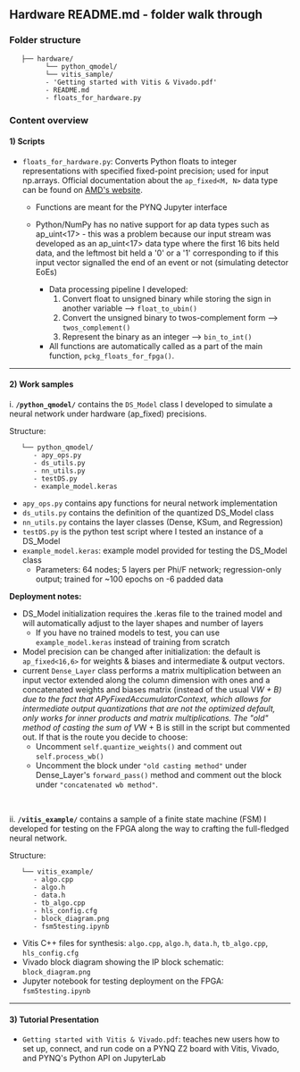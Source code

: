 ## Hardware README.md - folder walk through  

### Folder structure 

```
   ├── hardware/
         └── python_qmodel/ 
         └── vitis_sample/ 
         - 'Getting started with Vitis & Vivado.pdf'
         - README.md
         - floats_for_hardware.py
```

### Content overview 

<p style="line-height: 2;">
   
#### 1) Scripts
- ```floats_for_hardware.py```: Converts Python floats to integer representations with specified fixed-point precision; used for input np.arrays. Official documentation about the ```ap_fixed<M, N>``` data type can be found on <a href="https://docs.amd.com/r/en-US/ug1399-vitis-hls/Overview-of-Arbitrary-Precision-Fixed-Point-Data-Types">AMD's website</a>.
   * Functions are meant for the PYNQ Jupyter interface <br>   
   * Python/NumPy has no native support for ap data types such as ap_uint<17> - this was a problem because our input stream was developed as an ap_uint<17> data type where the first 16 bits held data, and the leftmost bit held a '0' or a '1' corresponding to if this input vector signalled the end of an event or not (simulating detector EoEs)

      * Data processing pipeline I developed:
         1. Convert float to unsigned binary while storing the sign in another variable --> ```float_to_ubin()``` 
         2. Convert the unsigned binary to twos-complement form --> ```twos_complement()```
         3. Represent the binary as an integer --> ```bin_to_int()```
      * All functions are automatically called as a part of the main function, ```pckg_floats_for_fpga()```.

---

#### 2) Work samples
i. <b>```/python_qmodel/```</b> contains the ```DS_Model``` class I developed to simulate a neural network under hardware (ap_fixed) precisions.

Structure: 

```
   └── python_qmodel/
      - apy_ops.py
      - ds_utils.py
      - nn_utils.py
      - testDS.py
      - example_model.keras
```
   * ```apy_ops.py``` contains apy functions for neural network implementation 
   * ```ds_utils.py``` contains the definition of the quantized DS_Model class 
   * ```nn_utils.py``` contains the layer classes (Dense, KSum, and Regression)
   * ```testDS.py``` is the python test script where I tested an instance of a DS_Model
   * ```example_model.keras```: example model provided for testing the DS_Model class
       - Parameters: 64 nodes; 5 layers per Phi/F network; regression-only output; trained for ~100 epochs on -6 padded data

   <b> Deployment notes: </b>
   * DS_Model initialization requires the .keras file to the trained model and will automatically adjust to the layer shapes and number of layers 
       - If you have no trained models to test, you can use ```example_model.keras``` instead of training from scratch  
   * Model precision can be changed after initialization: the default is ```ap_fixed<16,6>``` for weights & biases and intermediate & output vectors. 
   * current ```Dense_Layer``` class performs a matrix multiplication between an input vector extended along 
   the column dimension with ones and a concatenated weights and biases matrix (instead of the usual V*W + B) due to the fact that APyFixedAccumulatorContext, which 
   allows for intermediate output quantizations that are not the optimized default, only works for inner products and matrix multiplications. The "old" method 
   of casting the sum of V*W + B is still in the script but commented out. If that is the route you decide to choose: 
       * Uncomment ```self.quantize_weights()``` and comment out ```self.process_wb()```
       * Uncomment the block under ```"old casting method"``` under Dense_Layer's ```forward_pass()``` method and comment out the block under 
       ```"concatenated wb method"```.
<br>

ii. <b>```/vitis_example/```</b> contains a sample of a finite state machine (FSM) I developed for testing on the FPGA along the way to crafting the full-fledged neural network.

Structure: 

```
   └── vitis_example/
      - algo.cpp
      - algo.h
      - data.h
      - tb_algo.cpp
      - hls_config.cfg
      - block_diagram.png
      - fsm5testing.ipynb
```

   * Vitis C++ files for synthesis: ```algo.cpp```, ```algo.h```, ```data.h```, ```tb_algo.cpp```, ```hls_config.cfg```
   * Vivado block diagram showing the IP block schematic: ```block_diagram.png```
   * Jupyter notebook for testing deployment on the FPGA: ```fsm5testing.ipynb```

---

#### 3) Tutorial Presentation
- ```Getting started with Vitis & Vivado.pdf```: teaches new users how to set up, connect, and run code on a PYNQ Z2 board with Vitis, Vivado, and PYNQ's Python API on JupyterLab
</p>
